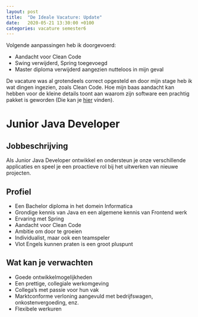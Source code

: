 ```yaml
---
layout: post
title:  "De Ideale Vacature: Update"
date:   2020-05-21 13:30:00 +0100
categories: vacature semester6
---
```


Volgende aanpassingen heb ik doorgevoerd:
- Aandacht voor Clean Code
- Swing verwijderd, Spring toegevoegd
- Master diploma verwijderd aangezien nutteloos in mijn geval

De vacature was al grotendeels correct opgesteld en door mijn stage heb ik wat dingen ingezien, zoals Clean Code. Hoe mijn baas aandacht kan hebben voor de kleine details toont aan waarom zijn software een prachtig pakket is geworden (Die kan je [hier](https://robaws.be) vinden).

# Junior Java Developer

## Jobbeschrijving

Als Junior Java Developer ontwikkel en ondersteun je onze verschillende applicaties en speel je een proactieve rol bij het uitwerken van nieuwe projecten. 

## Profiel

+ Een Bachelor diploma in het domein Informatica
+ Grondige kennis van Java en een algemene kennis van Frontend werk
+ Ervaring met Spring
+ Aandacht voor Clean Code
+ Ambitie om door te groeien 
+ Individualist, maar ook een teamspeler
+ Vlot Engels kunnen praten is een groot pluspunt

## Wat kan je verwachten

+ Goede ontwikkelmogelijkheden
+ Een prettige, collegiale werkomgeving
+ Collega’s met passie voor hun vak
+ Marktconforme verloning aangevuld met bedrijfswagen, onkostenvergoeding, enz.
+ Flexibele werkuren

